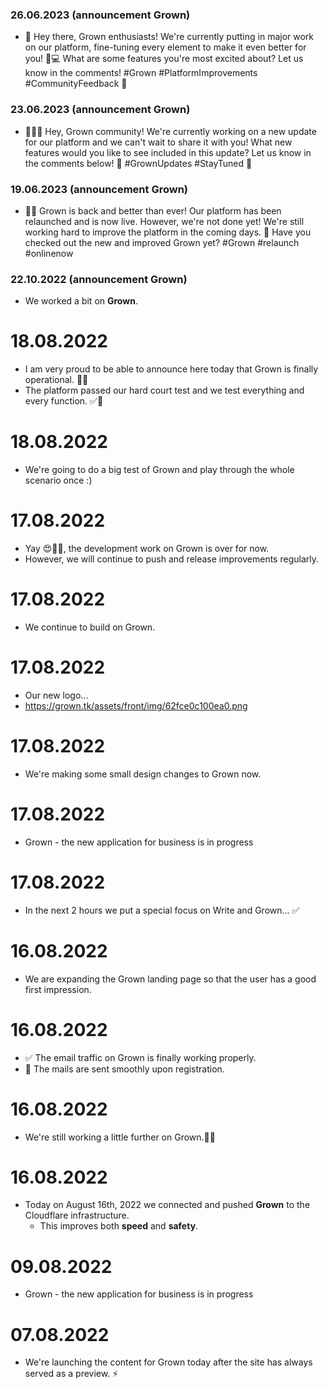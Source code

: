 ### 26.06.2023 (announcement Grown)
- 👀 Hey there, Grown enthusiasts! We're currently putting in major work on our platform, fine-tuning every element to make it even better for you! 💪💻 What are some features you're most excited about? Let us know in the comments! #Grown #PlatformImprovements #CommunityFeedback 🌱

### 23.06.2023 (announcement Grown)
- 🚀👨‍💻 Hey, Grown community! We're currently working on a new update for our platform and we can't wait to share it with you! What new features would you like to see included in this update? Let us know in the comments below! 💬 #GrownUpdates #StayTuned 🌱

### 19.06.2023 (announcement Grown)
- 🎉🔥 Grown is back and better than ever! Our platform has been relaunched and is now live. However, we're not done yet! We're still working hard to improve the platform in the coming days. 💪 Have you checked out the new and improved Grown yet? #Grown #relaunch #onlinenow

### 22.10.2022 (announcement Grown)
- We worked a bit on **Grown**.

# 18.08.2022
 - I am very proud to be able to announce here today that Grown is finally operational. 🧡📂
 - The platform passed our hard court test and we test everything and every function. ✅📱
# 18.08.2022
 - We're going to do a big test of Grown and play through the whole scenario once :)
# 17.08.2022
 - Yay 😍🥳🥳, the development work on Grown is over for now.
 - However, we will continue to push and release improvements regularly.
# 17.08.2022
 - We continue to build on Grown.
# 17.08.2022
 - Our new logo...
 - https://grown.tk/assets/front/img/62fce0c100ea0.png
# 17.08.2022
 - We're making some small design changes to Grown now.
# 17.08.2022
 - Grown - the new application for business is in progress
# 17.08.2022
 - In the next 2 hours we put a special focus on Write and Grown... ✅
# 16.08.2022
 - We are expanding the Grown landing page so that the user has a good first impression.
# 16.08.2022
 - ✅ The email traffic on Grown is finally working properly.
 - 🚀 The mails are sent smoothly upon registration.
# 16.08.2022
 - We're still working a little further on Grown.🥳🌱

# 16.08.2022
 - Today on August 16th, 2022 we connected and pushed **Grown** to the Cloudflare infrastructure.
    - This improves both **speed** and **safety**.

# 09.08.2022
 - Grown - the new application for business is in progress

# 07.08.2022
 - We're launching the content for Grown today after the site has always served as a preview. ⚡️
